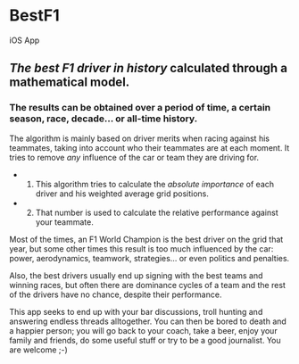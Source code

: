 # BestF1
iOS App

## *The best F1 driver in history* calculated through a mathematical model. 

### The results can be obtained over a period of time, a certain season, race, decade...  or all-time history.

The algorithm is mainly based on driver merits when racing against his teammates, taking into account who their teammates are at each moment.
It tries to remove *any* influence of the car or team they are driving for. 

* 1. This algorithm tries to calculate the *absolute importance* of each driver and his weighted average grid positions.

* 2. That number is used to calculate the relative performance against your teammate.

Most of the times, an F1 World Champion is the best driver on the grid that year, but some other times this result is too much influenced by the car: power, aerodynamics, teamwork, strategies... or even politics and penalties.

Also, the best drivers usually end up signing with the best teams and winning races, but often there are dominance cycles of a team and the rest of the drivers have no chance, despite their performance.

This app seeks to end up with your bar discussions, troll hunting and answering endless threads alltogether. 
You can then be bored to death and a happier person; you will go back to your coach, take a beer, enjoy your family and friends, do some useful stuff or try to be a good journalist. You are welcome ;-)
